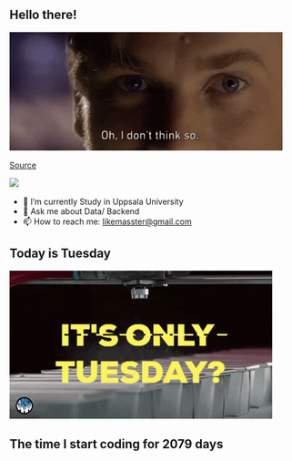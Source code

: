 ## Hello there!
![](gifs/start_wars/Obi_Wan_Episode_3_GIF_by_Star_Wars.gif)

[Source](https://giphy.com/gifs/starwars-star-wars-episode-3-3o84sCE6KjEPpXDV04)

![](https://komarev.com/ghpvc/?username=FANJIYU0825)
- 🔭 I’m currently Study in Uppsala University
- 💬 Ask me about Data/ Backend
- 📫 How to reach me: likemasster@gmail.com
## Today is Tuesday

![](gifs/day_of_week/Tuesday.gif)
## The time I start coding for 2079 days
